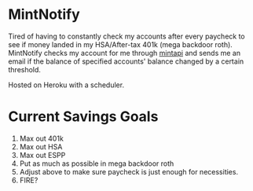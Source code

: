 # MintNotify
Tired of having to constantly check my accounts after every paycheck to see if money landed in my HSA/After-tax 401k (mega backdoor roth). MintNotify checks my account for me through [mintapi](https://github.com/mrooney/mintapi) and sends me an email if the balance of specified accounts' balance changed by a certain threshold. 

Hosted on Heroku with a scheduler.

# Current Savings Goals
1. Max out 401k
2. Max out HSA
3. Max out ESPP
4. Put as much as possible in mega backdoor roth 
5. Adjust above to make sure paycheck is just enough for necessities.
6. FIRE?

